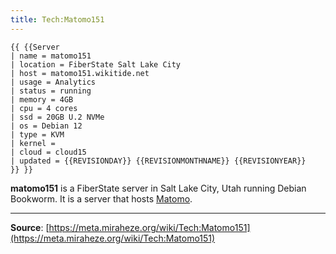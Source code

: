 ```yaml
---
title: Tech:Matomo151
---
```


```
{{ {{Server
| name = matomo151
| location = FiberState Salt Lake City
| host = matomo151.wikitide.net
| usage = Analytics
| status = running
| memory = 4GB
| cpu = 4 cores
| ssd = 20GB U.2 NVMe
| os = Debian 12
| type = KVM
| kernel =
| cloud = cloud15
| updated = {{REVISIONDAY}} {{REVISIONMONTHNAME}} {{REVISIONYEAR}}
}} }}
```

**matomo151** is a FiberState server in Salt Lake City, Utah running Debian Bookworm. It is a server that hosts [Matomo](/tech-docs/techmatomo).

----
**Source**: [https://meta.miraheze.org/wiki/Tech:Matomo151](https://meta.miraheze.org/wiki/Tech:Matomo151)